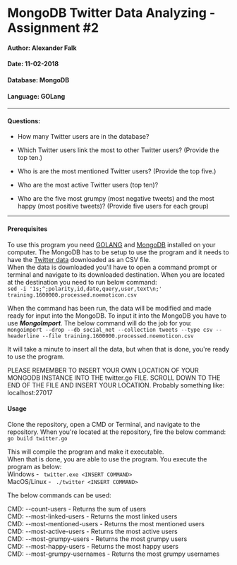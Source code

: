 # MongoDB Twitter Data Analyzing - Assignment #2

#### Author: Alexander Falk
#### Date: 11-02-2018
#### Database: MongoDB
#### Language: GOLang

-----
#### Questions: 
* How many Twitter users are in the database?

* Which Twitter users link the most to other Twitter users? (Provide the top ten.)
* Who is are the most mentioned Twitter users? (Provide the top five.)
* Who are the most active Twitter users (top ten)?
* Who are the five most grumpy (most negative tweets) and the most happy (most positive tweets)? (Provide five users for each group)

--------
#### Prerequisites
To use this program you need [GOLANG](https://golang.org/dl/) and [MongoDB](https://docs.mongodb.com/manual/installation/) installed on your computer. The MongoDB has to be setup to use the program and it needs to have the [Twitter data](http://cs.stanford.edu/people/alecmgo/trainingandtestdata.zip) downloaded as an CSV file.  
When the data is downloaded you'll have to open a command prompt or terminal and navigate to its downloaded destination. When you are located at the destination you need to run below command:  
``` sed -i '1s;^;polarity,id,date,query,user,text\n;' training.1600000.processed.noemoticon.csv ```

When the command has been run, the data will be modified and made ready for input into the MongoDB. To input it into the MongoDB you have to use ***MongoImport***. The below command will do the job for you:  
```mongoimport --drop --db social_net --collection tweets --type csv --headerline --file training.1600000.processed.noemoticon.csv ```

It will take a minute to insert all the data, but when that is done, you're ready to use the program.  

PLEASE REMEMBER TO INSERT YOUR OWN LOCATION OF YOUR MONGODB INSTANCE INTO THE twitter.go FILE. SCROLL DOWN TO THE END OF THE FILE AND INSERT YOUR LOCATION. Probably something like: localhost:27017

#### Usage
Clone the repository, open a CMD or Terminal, and navigate to the repository. When you're located at the repository, fire the below command:  
``` go build twitter.go ```

This will compile the program and make it executable.  
When that is done, you are able to use the program. You execute the program as below:  
Windows - ``` twitter.exe <INSERT COMMAND>```  
MacOS/Linux - ``` ./twitter <INSERT COMMAND>```  

The below commands can be used:  

CMD: --count-users - Returns the sum of users  
CMD: --most-linked-users - Returns the most linked users  
CMD: --most-mentioned-users - Returns the most mentioned users  
CMD: --most-active-users - Returns the most active users  
CMD: --most-grumpy-users - Returns the most grumpy users  
CMD: --most-happy-users - Returns the most happy users  
CMD: --most-grumpy-usernames - Returns the most grumpy usernames  
  

